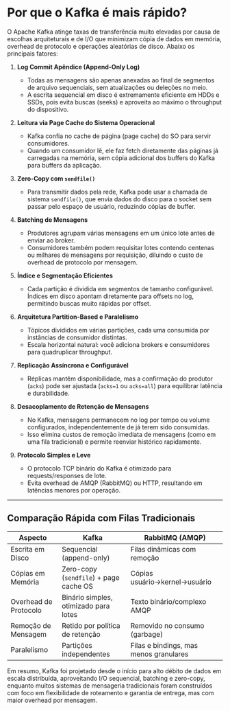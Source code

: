 # Por que o Kafka é mais rápido?

O Apache Kafka atinge taxas de transferência muito elevadas por causa de escolhas arquiteturais e de I/O que minimizam cópia de dados em memória, overhead de protocolo e operações aleatórias de disco. Abaixo os principais fatores:

1. **Log Commit Apêndice (Append-Only Log)**

   * Todas as mensagens são apenas anexadas ao final de segmentos de arquivo sequenciais, sem atualizações ou deleções no meio.
   * A escrita sequencial em disco é extremamente eficiente em HDDs e SSDs, pois evita buscas (seeks) e aproveita ao máximo o throughput do dispositivo.

2. **Leitura via Page Cache do Sistema Operacional**

   * Kafka confia no cache de página (page cache) do SO para servir consumidores.
   * Quando um consumidor lê, ele faz fetch diretamente das páginas já carregadas na memória, sem cópia adicional dos buffers do Kafka para buffers da aplicação.

3. **Zero-Copy com `sendfile()`**

   * Para transmitir dados pela rede, Kafka pode usar a chamada de sistema `sendfile()`, que envia dados do disco para o socket sem passar pelo espaço de usuário, reduzindo cópias de buffer.

4. **Batching de Mensagens**

   * Produtores agrupam várias mensagens em um único lote antes de enviar ao broker.
   * Consumidores também podem requisitar lotes contendo centenas ou milhares de mensagens por requisição, diluindo o custo de overhead de protocolo por mensagem.

5. **Índice e Segmentação Eficientes**

   * Cada partição é dividida em segmentos de tamanho configurável. Índices em disco apontam diretamente para offsets no log, permitindo buscas muito rápidas por offset.

6. **Arquitetura Partition-Based e Paralelismo**

   * Tópicos divididos em várias partições, cada uma consumida por instâncias de consumidor distintas.
   * Escala horizontal natural: você adiciona brokers e consumidores para quadruplicar throughput.

7. **Replicação Assíncrona e Configurável**

   * Réplicas mantêm disponibilidade, mas a confirmação do produtor (`acks`) pode ser ajustada (`acks=1` ou `acks=all`) para equilibrar latência e durabilidade.

8. **Desacoplamento de Retenção de Mensagens**

   * No Kafka, mensagens permanecem no log por tempo ou volume configurados, independentemente de já terem sido consumidas.
   * Isso elimina custos de remoção imediata de mensagens (como em uma fila tradicional) e permite reenviar histórico rapidamente.

9. **Protocolo Simples e Leve**

   * O protocolo TCP binário do Kafka é otimizado para requests/responses de lote.
   * Evita overhead de AMQP (RabbitMQ) ou HTTP, resultando em latências menores por operação.

---

## Comparação Rápida com Filas Tradicionais

| Aspecto               | Kafka                                  | RabbitMQ (AMQP)                        |
| --------------------- | -------------------------------------- | -------------------------------------- |
| Escrita em Disco      | Sequencial (append-only)               | Filas dinâmicas com remoção            |
| Cópias em Memória     | Zero-copy (`sendfile`) + page cache OS | Cópias usuário→kernel→usuário          |
| Overhead de Protocolo | Binário simples, otimizado para lotes  | Texto binário/complexo AMQP            |
| Remoção de Mensagem   | Retido por política de retenção        | Removido no consumo (garbage)          |
| Paralelismo           | Partições independentes                | Filas e bindings, mas menos granulares |

Em resumo, Kafka foi projetado desde o início para alto débito de dados em escala distribuída, aproveitando I/O sequencial, batching e zero-copy, enquanto muitos sistemas de mensageria tradicionais foram construídos com foco em flexibilidade de roteamento e garantia de entrega, mas com maior overhead por mensagem.
